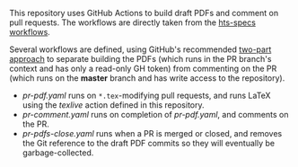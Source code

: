 This repository uses GitHub Actions to build draft PDFs and comment on pull requests. The workflows are directly taken from the [hts-specs workflows](https://github.com/samtools/hts-specs/tree/master/.github/workflows).

Several workflows are defined, using GitHub's recommended [two-part approach] to separate building the PDFs (which runs in the PR branch's context and has only a read-only GH token) from commenting on the PR (which runs on the **master** branch and has write access to the repository).

* _pr-pdf.yaml_ runs on `*.tex`-modifying pull requests, and runs LaTeX using the _texlive_ action defined in this repository.
* _pr-comment.yaml_ runs on completion of _pr-pdf.yaml_, and comments on the PR.
* _pr-pdfs-close.yaml_ runs when a PR is merged or closed, and removes the Git reference to the draft PDF commits so they will eventually be garbage-collected.


[two-part approach]: https://securitylab.github.com/research/github-actions-preventing-pwn-requests/
